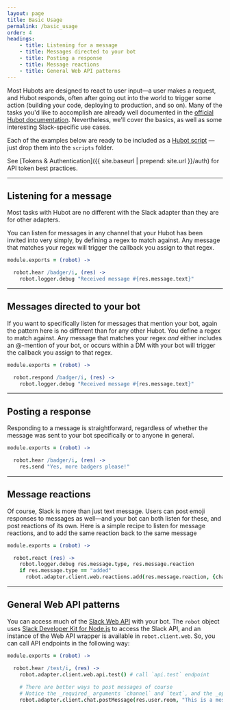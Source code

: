 ```yaml
---
layout: page
title: Basic Usage
permalink: /basic_usage
order: 4
headings:
    - title: Listening for a message
    - title: Messages directed to your bot
    - title: Posting a response
    - title: Message reactions
    - title: General Web API patterns
---
```


Most Hubots are designed to react to user input&mdash;a user makes a request, and Hubot responds, often after going out
into the world to trigger some action (building your code, deploying to production, and so on). Many of the tasks
you'd like to accomplish are already well documented in the [official Hubot documentation](https://hubot.github.com/docs/).
Nevertheless, we'll cover the basics, as well as some interesting Slack-specific use cases.

Each of the examples below are ready to be included as a [Hubot script](https://hubot.github.com/docs/scripting/)
&mdash;just drop them into the `scripts` folder.

See [Tokens & Authentication]({{ site.baseurl | prepend: site.url }}/auth) for API token best practices.

--------

## Listening for a message

Most tasks with Hubot are no different with the Slack adapter than they are for other adapters.

You can listen for messages in any channel that your Hubot has been invited into very simply, by defining a regex
to match against. Any message that matches your regex will trigger the callback you assign to that regex.

```coffeescript
module.exports = (robot) ->

  robot.hear /badger/i, (res) ->
    robot.logger.debug "Received message #{res.message.text}"
```

--------

## Messages directed to your bot

If you want to specifically listen for messages that mention your bot, again the pattern here is no different than
for any other Hubot. You define a regex to match against. Any message that matches your regex _and_ either includes
an @-mention of your bot, or occurs within a DM with your bot will trigger the callback you assign to that regex.

```coffeescript
module.exports = (robot) ->

  robot.respond /badger/i, (res) ->
    robot.logger.debug "Received message #{res.message.text}"
```

--------

## Posting a response

Responding to a message is straightforward, regardless of whether the message was sent to your bot specifically or
to anyone in general.

```coffeescript
module.exports = (robot) ->

  robot.hear /badger/i, (res) ->
    res.send "Yes, more badgers please!"
```

--------

## Message reactions

Of course, Slack is more than just text message. Users can post emoji responses to messages as well—and your bot can both
listen for these, and post reactions of its own. Here is a simple recipe to listen for message reactions, and to add
the same reaction back to the same message

```coffeescript
module.exports = (robot) ->

  robot.react (res) ->
    robot.logger.debug res.message.type, res.message.reaction
    if res.message.type == "added"
      robot.adapter.client.web.reactions.add(res.message.reaction, {channel: res.message.item.channel, timestamp: res.message.item.ts})

```

--------

## General Web API patterns

You can access much of the [Slack Web API](https://api.slack.com/bot-users#api_usage) with your bot. The `robot`
object uses [Slack Developer Kit for Node.js](slackapi.github.io/node-slack-sdk/) to access the Slack API, and an instance of the
Web API wrapper is available in `robot.client.web`. So, you can call API endpoints in the following way:

```coffeescript
module.exports = (robot) ->

  robot.hear /test/i, (res) ->
    robot.adapter.client.web.api.test() # call `api.test` endpoint
    
    # There are better ways to post messages of course
    # Notice the _required_ arguments `channel` and `text`, and the _optional_ arguments `as_user`, and `unfurl_links`
    robot.adapter.client.chat.postMessage(res.user.room, "This is a message!", {as_user: true, unfurl_links: false})

```